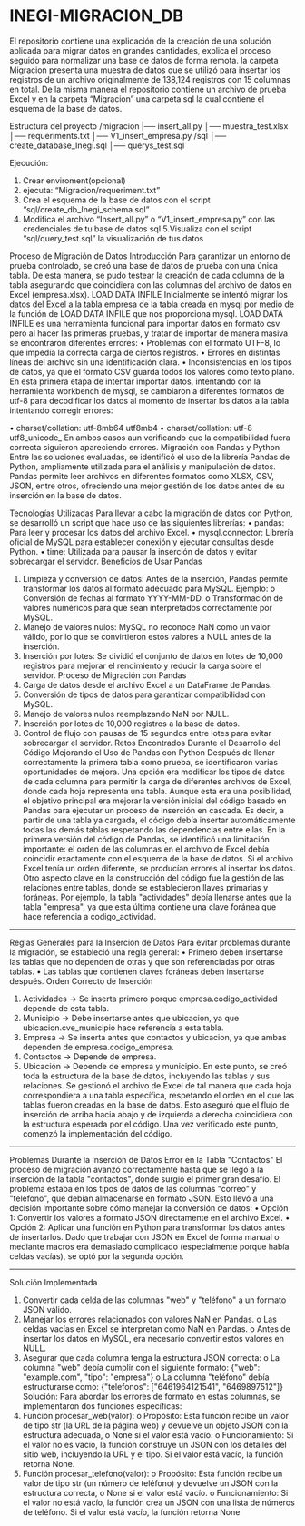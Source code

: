 # INEGI-MIGRACION_DB
El repositorio contiene una explicación de la creación de una solución aplicada para migrar datos en grandes cantidades, explica el proceso seguido para normalizar una base de datos de forma remota.
la carpeta Migracion presenta una muestra de datos que se utilizó para insertar los registros de un archivo originalmente de 138,124 registros con 15 columnas en total.
De la misma manera el repositorio contiene un archivo de prueba Excel y en la carpeta “Migracion” una carpeta sql la cual contiene el esquema de la base de datos.

Estructura del proyecto
/migracion
|── insert_all.py
│── muestra_test.xlsx               
│── requeriments.txt
│── V1_insert_empresa.py
/sql
│── create_database_Inegi.sql
│── querys_test.sql

Ejecución:
1. Crear enviroment(opcional)
2. ejecuta: “Migracion/requeriment.txt”
3. Crea el esquema de la base de datos con el script “sql/create_db_Inegi_schema.sql”
4. Modifica el archivo “Insert_all.py” o “V1_insert_empresa.py” con las credenciales de tu base de datos sql
5.Visualiza con el script “sql/query_test.sql” la visualización de tus datos


Proceso de Migración de Datos
Introducción
Para garantizar un entorno de prueba controlado, se creó una base de datos de prueba con una única tabla. De esta manera, se pudo testear la creación de cada columna de la tabla asegurando que coincidiera con las columnas del archivo de datos en Excel (empresa.xlsx).
LOAD DATA INFILE
Inicialmente se intentó migrar los datos del Excel a la tabla empresa de la tabla creada en mysql por medio de la función de LOAD DATA INFILE que nos proporciona mysql. LOAD DATA INFILE es una herramienta funcional para importar datos en formato csv pero al hacer las primeras pruebas, y tratar de importar de manera masiva se encontraron diferentes errores:
•	Problemas con el formato UTF-8, lo que impedía la correcta carga de ciertos registros.
•	Errores en distintas líneas del archivo sin una identificación clara.
•	Inconsistencias en los tipos de datos, ya que el formato CSV guarda todos los valores como texto plano.
En esta primera etapa de intentar importar datos, intentando con la herramienta workbench de mysql, se cambiaron a diferentes formatos de utf-8 para decodificar los datos al momento de insertar los datos a la tabla intentando corregir errores:

•	charset/collation: utf-8mb64	utf8mb4 
•	charset/collation: utf-8		utf8_unicode_
En ambos casos aun verificando que la compatibilidad fuera correcta siguieron apareciendo errores.
Migración con Pandas y Python
Entre las soluciones evaluadas, se identificó el uso de la librería Pandas de Python, ampliamente utilizada para el análisis y manipulación de datos. Pandas permite leer archivos en diferentes formatos como XLSX, CSV, JSON, entre otros, ofreciendo una mejor gestión de los datos antes de su inserción en la base de datos.

Tecnologías Utilizadas
Para llevar a cabo la migración de datos con Python, se desarrolló un script que hace uso de las siguientes librerías:
•	pandas: Para leer y procesar los datos del archivo Excel.
•	mysql.connector: Librería oficial de MySQL para establecer conexión y ejecutar consultas desde Python.
•	time: Utilizada para pausar la inserción de datos y evitar sobrecargar el servidor.
Beneficios de Usar Pandas
1.	Limpieza y conversión de datos: Antes de la inserción, Pandas permite transformar los datos al formato adecuado para MySQL. Ejemplo:
o	Conversión de fechas al formato YYYY-MM-DD.
o	Transformación de valores numéricos para que sean interpretados correctamente por MySQL.
2.	Manejo de valores nulos: MySQL no reconoce NaN como un valor válido, por lo que se convirtieron estos valores a NULL antes de la inserción.
3.	Inserción por lotes: Se dividió el conjunto de datos en lotes de 10,000 registros para mejorar el rendimiento y reducir la carga sobre el servidor.
Proceso de Migración con Pandas
1.	Carga de datos desde el archivo Excel a un DataFrame de Pandas.
2.	Conversión de tipos de datos para garantizar compatibilidad con MySQL.
3.	Manejo de valores nulos reemplazando NaN por NULL.
4.	Inserción por lotes de 10,000 registros a la base de datos.
5.	Control de flujo con pausas de 15 segundos entre lotes para evitar sobrecargar el servidor.
Retos Encontrados Durante el Desarrollo del Código 
Mejorando el Uso de Pandas con Python
Después de llenar correctamente la primera tabla como prueba, se identificaron varias oportunidades de mejora. Una opción era modificar los tipos de datos de cada columna para permitir la carga de diferentes archivos de Excel, donde cada hoja representa una tabla. Aunque esta era una posibilidad, el objetivo principal era mejorar la versión inicial del código basado en Pandas para ejecutar un proceso de inserción en cascada. Es decir, a partir de una tabla ya cargada, el código debía insertar automáticamente todas las demás tablas respetando las dependencias entre ellas.
En la primera versión del código de Pandas, se identificó una limitación importante: el orden de las columnas en el archivo de Excel debía coincidir exactamente con el esquema de la base de datos. Si el archivo Excel tenía un orden diferente, se producían errores al insertar los datos.
Otro aspecto clave en la construcción del código fue la gestión de las relaciones entre tablas, donde se establecieron llaves primarias y foráneas. Por ejemplo, la tabla "actividades" debía llenarse antes que la tabla "empresa", ya que esta última contiene una clave foránea que hace referencia a codigo_actividad.
________________________________________
Reglas Generales para la Inserción de Datos
Para evitar problemas durante la migración, se estableció una regla general:
•	Primero deben insertarse las tablas que no dependen de otras y que son referenciadas por otras tablas.
•	Las tablas que contienen claves foráneas deben insertarse después.
Orden Correcto de Inserción
1.	Actividades → Se inserta primero porque empresa.codigo_actividad depende de esta tabla.
2.	Municipio → Debe insertarse antes que ubicacion, ya que ubicacion.cve_municipio hace referencia a esta tabla.
3.	Empresa → Se inserta antes que contactos y ubicacion, ya que ambas dependen de empresa.codigo_empresa.
4.	Contactos → Depende de empresa.
5.	Ubicación → Depende de empresa y municipio.
En este punto, se creó toda la estructura de la base de datos, incluyendo las tablas y sus relaciones. Se gestionó el archivo de Excel de tal manera que cada hoja correspondiera a una tabla específica, respetando el orden en el que las tablas fueron creadas en la base de datos. Esto aseguró que el flujo de inserción de arriba hacia abajo y de izquierda a derecha coincidiera con la estructura esperada por el código.
Una vez verificado este punto, comenzó la implementación del código.
________________________________________
Problemas Durante la Inserción de Datos
Error en la Tabla "Contactos"
El proceso de migración avanzó correctamente hasta que se llegó a la inserción de la tabla "contactos", donde surgió el primer gran desafío.
El problema estaba en los tipos de datos de las columnas "correo" y "teléfono", que debían almacenarse en formato JSON. Esto llevó a una decisión importante sobre cómo manejar la conversión de datos:
•	Opción 1: Convertir los valores a formato JSON directamente en el archivo Excel.
•	Opción 2: Aplicar una función en Python para transformar los datos antes de insertarlos.
Dado que trabajar con JSON en Excel de forma manual o mediante macros era demasiado complicado (especialmente porque había celdas vacías), se optó por la segunda opción.
________________________________________
Solución Implementada
1.	Convertir cada celda de las columnas "web" y "teléfono" a un formato JSON válido.
2.	Manejar los errores relacionados con valores NaN en Pandas. 
o	Las celdas vacías en Excel se interpretan como NaN en Pandas.
o	Antes de insertar los datos en MySQL, era necesario convertir estos valores en NULL.
3.	Asegurar que cada columna tenga la estructura JSON correcta: 
o	La columna "web" debía cumplir con el siguiente formato: 
{"web": "example.com", "tipo": "empresa"}
o	La columna "teléfono" debía estructurarse como:
{"telefonos": ["6461964121541", "6469897512"]}
Solución:
Para abordar los errores de formato en estas columnas, se implementaron dos funciones específicas:
1.	Función procesar_web(valor):
o	Propósito: Esta función recibe un valor de tipo str (la URL de la página web) y devuelve un objeto JSON con la estructura adecuada, o None si el valor está vacío.
o	Funcionamiento: Si el valor no es vacío, la función construye un JSON con los detalles del sitio web, incluyendo la URL y el tipo. Si el valor está vacío, la función retorna None.
2.	Función procesar_telefono(valor):
o	Propósito: Esta función recibe un valor de tipo str (un número de teléfono) y devuelve un JSON con la estructura correcta, o None si el valor está vacío.
o	Funcionamiento: Si el valor no está vacío, la función crea un JSON con una lista de números de teléfono. Si el valor está vacío, la función retorna None
